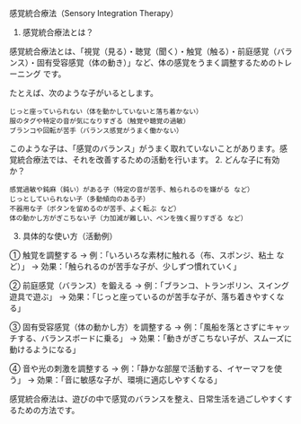 感覚統合療法（Sensory Integration Therapy）
1. 感覚統合療法とは？

感覚統合療法とは、「視覚（見る）・聴覚（聞く）・触覚（触る）・前庭感覚（バランス）・固有受容感覚（体の動き）」など、体の感覚をうまく調整するためのトレーニング です。

たとえば、次のような子がいるとします。

    じっと座っていられない（体を動かしていないと落ち着かない）
    服のタグや特定の音が気になりすぎる（触覚や聴覚の過敏）
    ブランコや回転が苦手（バランス感覚がうまく働かない）

このような子は、「感覚のバランス」がうまく取れていないことがあります。感覚統合療法では、それを改善するための活動を行います。
2. どんな子に有効か？

    感覚過敏や鈍麻（鈍い）がある子（特定の音が苦手、触られるのを嫌がる など）
    じっとしていられない子（多動傾向のある子）
    不器用な子（ボタンを留めるのが苦手、よく転ぶ など）
    体の動かし方がぎこちない子（力加減が難しい、ペンを強く握りすぎる など）

3. 具体的な使い方（活動例）

① 触覚を調整する
→ 例：「いろいろな素材に触れる（布、スポンジ、粘土 など）」
→ 効果：「触られるのが苦手な子が、少しずつ慣れていく」

② 前庭感覚（バランス）を鍛える
→ 例：「ブランコ、トランポリン、スイング遊具で遊ぶ」
→ 効果：「じっと座っているのが苦手な子が、落ち着きやすくなる」

③ 固有受容感覚（体の動かし方）を調整する
→ 例：「風船を落とさずにキャッチする、バランスボードに乗る」
→ 効果：「動きがぎこちない子が、スムーズに動けるようになる」

④ 音や光の刺激を調整する
→ 例：「静かな部屋で活動する、イヤーマフを使う」
→ 効果：「音に敏感な子が、環境に適応しやすくなる」

感覚統合療法は、遊びの中で感覚のバランスを整え、日常生活を過ごしやすくするための方法です。